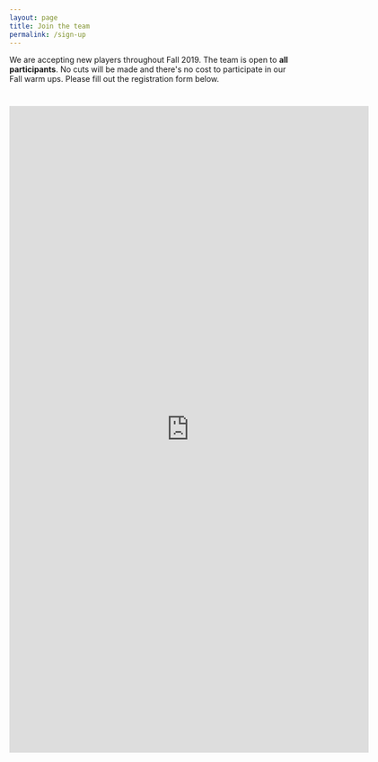 ```yaml
---
layout: page
title: Join the team
permalink: /sign-up
--- 
```


We are accepting new players throughout Fall 2019. The team is open to **all participants**. No cuts will be made and there's no cost to participate in our Fall warm ups. Please fill out the registration form below. 

<iframe src="https://docs.google.com/forms/d/e/1FAIpQLSf5KwdXh3zFOTYJKwKK09m1MjbnrOR_NeTP2lypLfhbhfYEyA/viewform?embedded=true" width="640" height="1150" frameborder="0" style="display: block; margin: 40px auto">Loading…</iframe>
